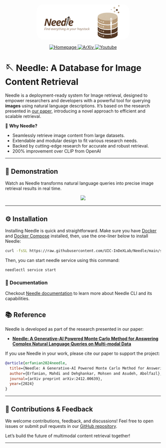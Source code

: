 
<p align="center">
  <img src="docs/src/media/needle-banner-transparent.png" width="300" style="border-radius: 20px;" alt="Needle Banner"/>
</p>

<p align="center">
  <a href="https://uic-indexlab.github.io/Needle/overview.html">
    <img src="https://img.shields.io/badge/doc-Homepage-blue" alt="Homepage">
  </a>
  <a href="https://arxiv.org/abs/2412.00639">
    <img src="https://img.shields.io/badge/arXiv-Link-orange" alt="ArXiv">
  </a>
  <a href="https://www.youtube.com/watch?v=n-SXX_ry9-0&t=122s">
    <img src="https://img.shields.io/badge/demo-Youtube-purple" alt="Youtube">
  </a>
</p>

# 🪡 Needle: A Database for Image Content Retrieval

Needle is a deployment-ready system for Image retrieval, designed to empower researchers and developers with a powerful tool for querying **images** using natural language descriptions. It’s based on the research presented in [our paper](https://arxiv.org/abs/2412.00639), introducing a novel approach to efficient and scalable retrieval.

🚀 **Why Needle?**
- Seamlessly retrieve image content from large datasets.
- Extendable and modular design to fit various research needs.
- Backed by cutting-edge research for accurate and robust retrieval.
- 200% improvement over CLIP from OpenAI 

---

## 🎥 Demonstration

Watch as Needle transforms natural language queries into precise image retrieval results in real time.

<p align="center">
    <img src="media/needle_demo.gif"/>
</p>

---

## ⚙️ Installation

Installing Needle is quick and straightforward. Make sure you have [Docker](https://www.docker.com/get-started/) and [Docker Compose](https://docs.docker.com/compose/) installed, then, use the one-liner below to install Needle:

```bash  
curl -fsSL https://raw.githubusercontent.com/UIC-InDeXLab/Needle/main/scripts/install.sh -o install.sh && bash install.sh && rm install.sh 
```
Then, you can start needle service using this command: 
```bash
needlectl service start
```

### 📄 Documentation 

Checkout [Needle documentation](https://www.cs.uic.edu/~indexlab/Needle/) to learn more about Needle CLI and its capabilities.


## 📚 Reference

Needle is developed as part of the research presented in our paper:
- [**Needle: A Generative-AI Powered Monte Carlo Method for Answering Complex Natural Language Queries on Multi-modal Data**](https://arxiv.org/abs/2412.00639)

If you use Needle in your work, please cite our paper to support the project:

```bibtex  
@article{erfanian2024needle,
  title={Needle: A Generative-AI Powered Monte Carlo Method for Answering Complex Natural Language Queries on Multi-modal Data},
  author={Erfanian, Mahdi and Dehghankar, Mohsen and Asudeh, Abolfazl},
  journal={arXiv preprint arXiv:2412.00639},
  year={2024}
}
```  

---  

## 🌟 Contributions & Feedback

We welcome contributions, feedback, and discussions! Feel free to open issues or submit pull requests in our [GitHub repository](https://github.com/UIC-InDeXLab/Needle).

Let’s build the future of multimodal content retrieval together!

---
